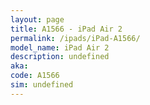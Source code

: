 ```yaml
---
layout: page
title: A1566 - iPad Air 2
permalink: /ipads/iPad-A1566/
model_name: iPad Air 2
description: undefined
aka: 
code: A1566
sim: undefined
---
```

